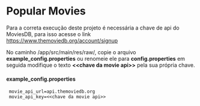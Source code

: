 # Popular Movies

Para a correta execução deste projeto é necessária a chave de api do MoviesDB, para isso acesse o link https://www.themoviedb.org/account/signup

No caminho <raiz do projeto>/app/src/main/res/raw/, copie o arquivo **example_config.properties** ou renomeie ele para **config.properties** em seguida modifique o texto **\<\<chave da movie api\>\>** pela sua própria chave.

#### example_config.properties
```
 movie_api_url=api.themoviedb.org
 movie_api_key=<<chave da movie api>>
```
